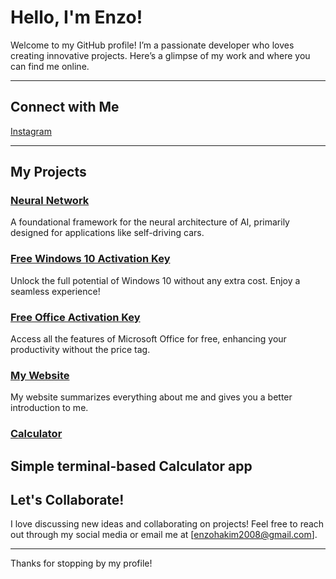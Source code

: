 #  Hello, I'm Enzo! 

Welcome to my GitHub profile! I’m a passionate developer who loves creating innovative projects. Here’s a glimpse of my work and where you can find me online.

---

##  Connect with Me

[Instagram](https://www.instagram.com/enzzz.h)  

---

##  My Projects

###  [Neural Network](https://github.com/enzzzh/NeuralNetwork)
A foundational framework for the neural architecture of AI, primarily designed for applications like self-driving cars.

###  [Free Windows 10 Activation Key](https://github.com/enzzzh/FreeWinActivKey)
Unlock the full potential of Windows 10 without any extra cost. Enjoy a seamless experience!

###  [Free Office Activation Key](https://github.com/enzzzh/FreeOfficeActivKey)
Access all the features of Microsoft Office for free, enhancing your productivity without the price tag.

###  [My Website](https://enzzzh.github.io)
My website summarizes everything about me and gives you a better introduction to me. 

### [Calculator](https://github.com/enzzzh/Calculator)
Simple terminal-based Calculator app 
---

##  Let's Collaborate!

I love discussing new ideas and collaborating on projects! Feel free to reach out through my social media or email me at [enzohakim2008@gmail.com].

---

Thanks for stopping by my profile! 
